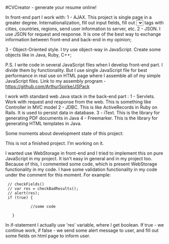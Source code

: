 #CVCreator - generate your resume online!

In front-end part I work with:
1 - AJAX. This project is single page in a greater degree. Internationalization, fill out input fields, fill out <select></select> tags with cities, countries, regions, send user information to server, etc.
2 - JSON. I use JSON for request and response. It is one of the best way to exchange information between front-end and back-end in my opinion;

3 - Object-Oriented style. I try use object-way in JavaScript. Create some objects like in Java, Ruby, C++;

P.S. I write code in several JavaScript files when I develop front-end part. I divide them by functionality. But I use single JavaScript file for best performance in real use on HTML page where I assemble all of my simple JavaScript files. Link to my assembly program - https://github.com/ArthurSpirke/JSPack


I work with standard web Java stack in the back-end part :
1 - Servlets. Work with request and response from the web. This is something like Controller in MVC model
2 - JDBC. This is like ActiveRecords in Ruby on Rails. It is used to persist data in database.
3 - iText. This is the library for generating PDF documents in Java
4 - Freemarker. This is the library for generating HTML templates in Java.






Some moments about development state of this project:

This is not a finished project. I'm working on it.

I wanted use WebStorage in front-end and I tried to implement this on pure JavaScript in my project. It isn't easy  in general and in my project too. Because of this, I commented some code, which is present WebStorage functionality in my code.
I have some validation functionality in my code under the comment for this moment. For example:



     // checkFields()
     // var res = checkBadResults();
     // alert(res);
     if (true) {

               //some code

       }

In if-statement I actually use 'res' variable, where I get boolean. If true - we continue work, if false - we send some alert message to user, and fill out some fields on html page to inform user.
